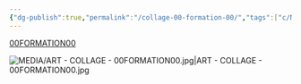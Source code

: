```yaml
---
{"dg-publish":true,"permalink":"/collage-00-formation-00/","tags":["c/N/jonny","c/kungfu","c/light-bulb","c/psychoanlysis","c/colour-yellow","collage/year-2019","c/remake","collage/series/self"],"created":"2024-06-28T12:56:50.000-04:00","updated":"2025-08-27T16:09:41.574-04:00"}
---
```



[00FORMATION00](https://www.instagram.com/p/Bzg24bCBRSK/?img_index=1)

![MEDIA/ART - COLLAGE - 00FORMATION00.jpg|ART - COLLAGE - 00FORMATION00.jpg](/img/user/MEDIA/ART%20-%20COLLAGE%20-%2000FORMATION00.jpg)
